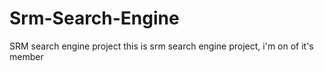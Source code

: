 # Srm-Search-Engine
SRM search engine project
this is srm search engine project,
i'm on of it's member
